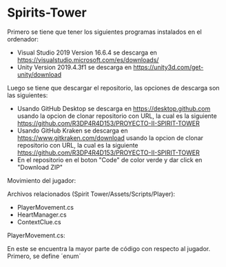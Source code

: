 # Spirits-Tower

Primero se tiene que tener los siguientes programas instalados en el ordenador:

* Visual Studio 2019 Version 16.6.4 se descarga en https://visualstudio.microsoft.com/es/downloads/
* Unity Version 2019.4.3f1 se descarga en https://unity3d.com/get-unity/download

Luego se tiene que descargar el repositorio, las opciones de descarga son las siguientes:

* Usando GitHub Desktop se descarga en https://desktop.github.com usando la opcion de clonar repositorio con URL, la cual es la siguiente https://github.com/R3DP4R4D153/PROYECTO-II-SPIRIT-TOWER
* Usando GitHub Kraken se descarga en https://www.gitkraken.com/download usando la opcion de clonar repositorio con URL, la cual es la siguiente https://github.com/R3DP4R4D153/PROYECTO-II-SPIRIT-TOWER
* En el repositorio en el boton "Code" de color verde y dar click en "Download ZIP"


Movimiento del jugador:

Archivos relacionados (Spirit Tower/Assets/Scripts/Player):

* PlayerMovement.cs
* HeartManager.cs
* ContextClue.cs

PlayerMovement.cs:

En este se encuentra la mayor parte de código con respecto al jugador. Primero, se define ´enum´
